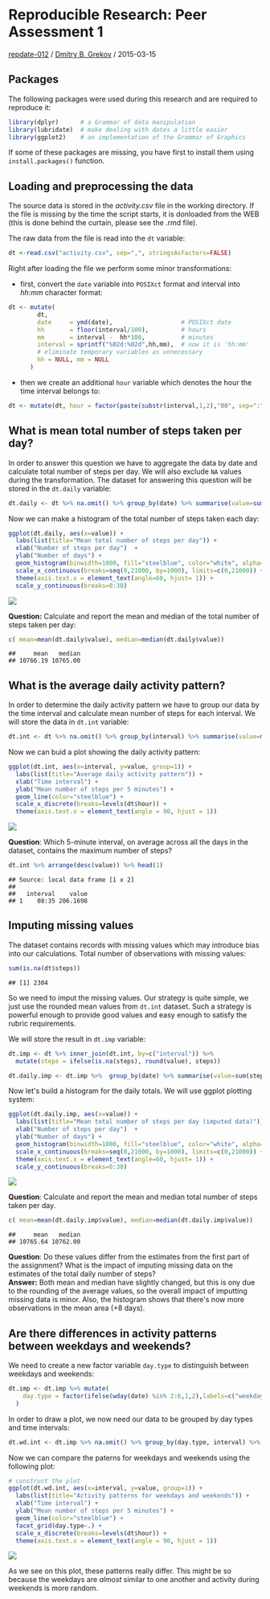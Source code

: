 # Reproducible Research: Peer Assessment 1

[repdate-012](https://www.coursera.org/course/repdata) /
[Dmitry B. Grekov](https://www.coursera.org/user/i/ef65e2e142b164e9dab1e980c6e0547d) /
2015-03-15






## Packages 
The following packages were used during this research and are required to reproduce it:  


```r
library(dplyr)      # a Grammar of data manipulation
library(lubridate)  # make dealing with dates a little easier
library(ggplot2)    # an implementation of the Grammar of Graphics
```

If some of these packages are missing, you have first to install them using <code>install.packages()</code> function.  

## Loading and preprocessing the data
The source data is stored in the *activity.csv* file in the working directory. If the file is missing by the time the script starts, it is donloaded from the WEB (this is done behind the curtain, please see the .rmd file).  

The raw data from the file is read into the `dt` variable:

```r
dt <-read.csv("activity.csv", sep=",", stringsAsFactors=FALSE)
```

Right after loading the file we perform some minor transformations: 

- first, convert the `date` variable into `POSIXct` format and interval into *hh:mm* character format:


```r
dt <- mutate(
        dt, 
        date     = ymd(date),                   # POSIXct date
        hh       = floor(interval/100),         # hours
        mm       = interval -  hh*100,          # minutes
        interval = sprintf("%02d:%02d",hh,mm),  # now it is 'hh:mm'
        # eliminate temporary variables as unnecessary 
        hh = NULL, mm = NULL                                
      )
```

- then we create an additional `hour` variable which denotes the hour the time interval belongs to:


```r
dt <- mutate(dt, hour = factor(paste(substr(interval,1,2),"00", sep=":")))
```

## What is mean total number of steps taken per day?
In order to answer this question we have to aggregate the data by date and calculate total number of steps per day. We will also exclude `NA` values during the transformation. The dataset for answering this question will be stored in the `dt.daily` variable: 


```r
dt.daily <- dt %>% na.omit() %>% group_by(date) %>% summarise(value=sum(steps))      
```

Now we can make a histogram of the total number of steps taken each day:

```r
ggplot(dt.daily, aes(x=value)) +
  labs(list(title="Mean total number of steps per day")) + 
  xlab("Number of steps per day")  + 
  ylab("Number of days") + 
  geom_histogram(binwidth=1000, fill="steelblue", color="white", alpha=9/13) +
  scale_x_continuous(breaks=seq(0,21000, by=1000), limits=c(0,21000)) + 
  theme(axis.text.x = element_text(angle=60, hjust= 1)) +
  scale_y_continuous(breaks=0:30) 
```

![](PA1_template_files/figure-html/q1_hist-1.png) 

**Question:** Calculate and report the mean and median of the total number of steps taken per day:

```r
c( mean=mean(dt.daily$value), median=median(dt.daily$value))
```

```
##     mean   median 
## 10766.19 10765.00
```

## What is the average daily activity pattern?
In order to determine the daily activity pattern we have to group our data by the time interval and calculate mean number of steps for each interval. We will store the data in `dt.int` variable:


```r
dt.int <- dt %>% na.omit() %>% group_by(interval) %>% summarise(value=mean(steps))
```


Now we can buid a plot showing the daily activity pattern:

```r
ggplot(dt.int, aes(x=interval, y=value, group=1)) + 
  labs(list(title="Average daily activity pattern")) + 
  xlab("Time interval") +
  ylab("Mean number of steps per 5 minutes") + 
  geom_line(color="steelblue") + 
  scale_x_discrete(breaks=levels(dt$hour)) +
  theme(axis.text.x = element_text(angle = 90, hjust = 1))
```

![](PA1_template_files/figure-html/q2_plot-1.png) 

**Question**: Which 5-minute interval, on average across all the days in the dataset, contains the maximum number of steps?

```r
dt.int %>% arrange(desc(value)) %>% head(1)
```

```
## Source: local data frame [1 x 2]
## 
##   interval    value
## 1    08:35 206.1698
```

## Imputing missing values
The dataset contains records with missing values which may introduce bias into our calculations. 
Total number of observations with missing values:

```r
sum(is.na(dt$steps))
```

```
## [1] 2304
```

So we need to imput the missing values. Our strategy is quite simple, we just use the rounded mean values from `dt.int` dataset. Such a strategy is powerful enough to provide  good values and easy enough to satisfy the rubric requirements. 

We will store the result in `dt.imp` variable:

```r
dt.imp <- dt %>% inner_join(dt.int, by=c("interval")) %>%
  mutate(steps = ifelse(is.na(steps), round(value), steps))   
```


```r
dt.daily.imp <- dt.imp %>%  group_by(date) %>% summarise(value=sum(steps))      
```

Now let's build a histogram for the daily totals. We will use ggplot plotting system:

```r
ggplot(dt.daily.imp, aes(x=value)) +
  labs(list(title="Mean total number of steps per day (imputed data)")) + 
  xlab("Number of steps per day")  + 
  ylab("Number of days") + 
  geom_histogram(binwidth=1000, fill="steelblue", color="white", alpha=9/13) +
  scale_x_continuous(breaks=seq(0,21000, by=1000), limits=c(0,21000)) + 
  theme(axis.text.x = element_text(angle=60, hjust= 1)) +
  scale_y_continuous(breaks=0:30) 
```

![](PA1_template_files/figure-html/q3_hist-1.png) 

**Question**: Calculate and report the mean and median total number of steps taken per day.

```r
c( mean=mean(dt.daily.imp$value), median=median(dt.daily.imp$value))
```

```
##     mean   median 
## 10765.64 10762.00
```
**Question**: Do these values differ from the estimates from the first part of the assignment? What is the impact of imputing missing data on the estimates of the total daily number of steps?  
**Answer:** Both mean and median have slightly changed, but this is ony due to the rounding of the average values, so the overall impact of imputting missing data is minor. Also, the histogram shows that there's now more observations in the mean area (+8 days). 


## Are there differences in activity patterns between weekdays and weekends?
We need to create a new factor variable `day.type` to distinguish between weekdays and weekends:

```r
dt.imp <- dt.imp %>% mutate(
    day.type = factor(ifelse(wday(date) %in% 2:6,1,2),labels=c("weekday","weekend"))
  )
```

In order to draw a plot, we now need our data to be grouped by day types and time intervals:

```r
dt.wd.int <- dt.imp %>% na.omit() %>% group_by(day.type, interval) %>% summarise(value=mean(steps))
```


Now we can compare the paterns for weekdays and weekends using the following plot:

```r
# construct the plot
ggplot(dt.wd.int, aes(x=interval, y=value, group=1)) + 
  labs(list(title="Activity patterns for weekdays and weekends")) +
  xlab("Time interval") + 
  ylab("Mean number of steps per 5 minutes") + 
  geom_line(color="steelblue") +
  facet_grid(day.type~.) + 
  scale_x_discrete(breaks=levels(dt$hour)) + 
  theme(axis.text.x = element_text(angle = 90, hjust = 1))
```

![](PA1_template_files/figure-html/q4_plot-1.png) 

As we see on this plot, these patterns really differ. This might be so because the weekdays are *almost* similar to one another and activity during weekends is more random.
